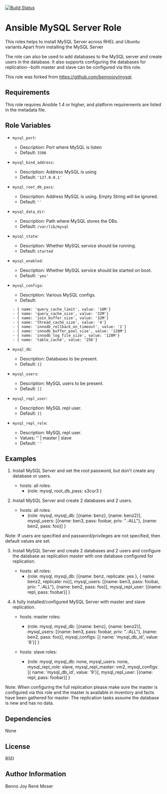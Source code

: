 [![Build Status](https://travis-ci.org/resmo/ansible-role-mysql.svg?branch=master)](https://travis-ci.org/resmo/ansible-role-mysql)

Ansible MySQL Server Role
=========================

This roles helps to install MySQL Server across RHEL and Ubuntu variants.Apart from installing the MySQL Server

The role can also be used to add databases to the MySQL server and create users in the database. It also supports configuring the databases for replication--both master and slave can be configured via this role.

This role was forked from <https://github.com/bennojoy/mysql>.

Requirements
------------

This role requires Ansible 1.4 or higher, and platform requirements are listed
in the metadata file.

Role Variables
--------------


* `mysql_port`:
  - Description: Port where MySQL is listen
  - Default: `3306`

* `mysql_bind_address`:
  - Description: Address MySQL is using
  - Default: `'127.0.0.1'`

* `mysql_root_db_pass`:
  - Description: Address MySQL is using. Empty String will be ignored.
  - Default: `''`

* `mysql_data_dir`:
  - Description: Path where MySQL stores the DBs.
  - Default: `/var/lib/mysql`

* `mysql_state`:
  - Description: Whether MySQL service should be running.
  - Default: `started`

* `mysql_enabled`:
  - Description: Whether MySQL service should be started on boot.
  - Default: `'yes'`

* `mysql_configs`:
  - Description: Various MySQL configs.
  - Default:
  ```
  - { name: 'query_cache_limit', value: '16M'}
  - { name: 'query_cache_size', value: '32M'}
  - { name: 'join_buffer_size', value: '32M'}
  - { name: 'thread_cache_size', value: '4'}
  - { name: 'innodb_rollback_on_timeout', value: '1'}
  - { name: 'innodb_buffer_pool_size', value: '128M'}
  - { name: 'innodb_log_file_size', value: '128M'}
  - { name: 'table_cache', value: '256'}
  ```

* `mysql_db`:
  - Description: Databases to be present.
  - Default: `[]`

* `mysql_users`:
  - Description: MySQL users to be present.
  - Default: `[]`

* `mysql_repl_user`:
  - Description: MySQL repl user.
  - Default: `[]`

* `mysql_repl_role`:
  - Description: MySQL repl user.
  - Values: '' | master | slave
  - Default: `''`


Examples
--------

1) Install MySQL Server and set the root password, but don't create any
database or users.

      - hosts: all
        roles:
        - {role: mysql, root_db_pass: s3cur3 }

2) Install MySQL Server and create 2 databases and 2 users.

      - hosts: all
        roles:
         - {role: mysql, mysql_db: [{name: benz},
                                    {name: benz2}],
            mysql_users: [{name: ben3, pass: foobar, priv: "*.*:ALL"},
                          {name: ben2, pass: foo}] }

Note: If users are specified and password/privileges are not specified, then
default values are set.

3) Install MySQL Server and create 2 databases and 2 users and configure the
database as replication master with one database configured for replication.

      - hosts: all
        roles:
         - {role: mysql, mysql_db: [{name: benz, replicate: yes },
                                    { name: benz2, replicate: no}], 
                         mysql_users: [{name: ben3, pass: foobar, priv: "*.*:ALL"},
                                       {name: ben2, pass: foo}],
                         mysql_repl_user: [{name: repl, pass: foobar}] }

4) A fully installed/configured MySQL Server with master and slave
replication.

      - hosts: master
        roles:
         - {role: mysql, mysql_db: [{name: benz}, {name: benz2}],
                         mysql_users: [{name: ben3, pass: foobar, priv: "*.*:ALL"},
                                       {name: ben2, pass: foo}],
                         mysql_configs: [{ name: 'mysql_db_id', value: '8'}] }

      - hosts: slave
        roles:
         - {role: mysql, mysql_db: none, mysql_users: none,
                  mysql_repl_role: slave, mysql_repl_master: vm2,
                  mysql_configs: [{ name: 'mysql_db_id', value: '9'}],
                  mysql_repl_user: [{name: repl, pass: foobar}] }

Note: When configuring the full replication please make sure the master is
configured via this role and the master is available in inventory and facts
have been gathered for master. The replication tasks assume the database is
new and has no data.


Dependencies
------------

None

License
-------

BSD

Author Information
------------------

Benno Joy
René Moser
